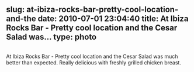 slug: at-ibiza-rocks-bar-pretty-cool-location-and-the
date: 2010-07-01 23:04:40
title: At Ibiza Rocks Bar - Pretty cool location and the Cesar Salad was...
type: photo
---

<img src="{{@asset.url swerner/tumblr/2010-07-01-at-ibiza-rocks-bar-pretty-cool-location-and-the-cfe496c623.jpeg}}" alt=""/>

At Ibiza Rocks Bar - Pretty cool location and the Cesar Salad was much better than expected. Really delicious with freshly grilled chicken breast.
